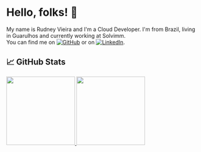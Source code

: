 # Hello, folks! 👋

My name is Rudney Vieira and I'm a Cloud Developer. I'm from Brazil, living in Guarulhos and currently working at Solvimm.  
You can find me on [![GitHub][1.1]][1] or on [![LinkedIn][2.1]][2].

## 📈 GitHub Stats

<div>
  <a href="https://github.com/RudneyEduardo">
    <img height="180em" src="https://github-readme-stats.vercel.app/api?username=RudneyEduardo&show_icons=true&theme=dracula&include_all_commits=true&count_private=true"/>
    <img height="180em" src="https://github-readme-stats.vercel.app/api/top-langs/?username=RudneyEduardo&layout=compact&langs_count=16&theme=dracula"/>
  </a>
</div>

<!-- Social Media Icons -->
[1.1]: https://img.shields.io/badge/GitHub-000?style=flat&logo=github&logoColor=white
[2.1]: https://img.shields.io/badge/LinkedIn-0A66C2?style=flat&logo=linkedin&logoColor=white

<!-- Social Media Links -->
[1]: https://github.com/RudneyEduardo
[2]: https://www.linkedin.com/in/rudney-eduardo-souza-vieira

